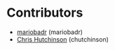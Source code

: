 # Contributors

- [mariobadr](https://github.com/mariobadr) (mariobadr)
- [Chris Hutchinson](https://github.com/chutchinson) (chutchinson)